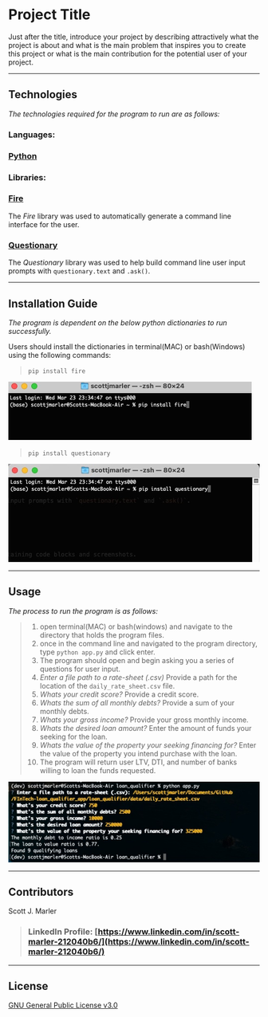 # Project Title

Just after the title, introduce your project by describing attractively what the project is about and what is the main problem that inspires you to create this project or what is the main contribution for the potential user of your project.

---

## Technologies

*The technologies required for the program to run are as follows:*

### Languages:   

### [Python](python.org)

### Libraries:  

### [Fire](https://google.github.io/python-fire/) 

The *Fire* library was used to automatically generate a command line interface for the user. 

### [Questionary](https://pypi.org/project/questionary/) 

The *Questionary* library was used to help build command line user input prompts with `questionary.text` and `.ask()`.  

---

## Installation Guide

*The program is dependent on the below python dictionaries to run successfully.*

Users should install the dictionaries in terminal(MAC) or bash(Windows) using the following commands:

>   ```pip install fire```

![Screen shot of install command using terminal](pip_fire_install_ss.jpg)

>   ```pip install questionary```

![Screen shot of install command using terminal](pip_questionary_install_ss.jpg)

---

## Usage


*The process to run the program is as follows:*

> 1.  open terminal(MAC) or bash(windows) and navigate to the directory that holds the program files. 
> 2.  once in the command line and navigated to the program directory,  type `python app.py` and click enter. 
> 3.  The program should open and begin asking you a series of questions for user input. 
> 4.  *Enter a file path to a rate-sheet (.csv)*  Provide a path for the location of the `daily_rate_sheet.csv` file.
> 5.  *Whats your credit score?* Provide a credit score.
> 6.  *Whats the sum of all monthly debts?* Provide a sum of your monthly debts.
> 7.  *Whats your gross income?* Provide your gross monthly income.
> 8.  *Whats the desired loan amount?* Enter the amount of funds your seeking for the loan.
> 9.  *Whats the value of the property your seeking financing for?* Enter the value of the property you intend purchase with the loan.
> 10. The program will return user LTV, DTI, and number of banks willing to loan the funds requested. 


![](usage_screenshot.jpg)
   



---

## Contributors

Scott J. Marler


> ### LinkedIn Profile:     [https://www.linkedin.com/in/scott-marler-212040b6/](https://www.linkedin.com/in/scott-marler-212040b6/)

---

## License

[GNU General Public License v3.0](COPYING.txt)


